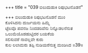 +++
title = "039 ಬಿಲುದುಡುಕಿ ರಿಪುಭಟನೊಡನೆ"

+++
ಬಿಲುದುಡುಕಿ ರಿಪುಭಟನೊಡನೆ ಮುಂ  
ಕೊಳಿಸಿದನು ದುರ್ಜಯನು ಹಿಮ್ಮೆ  
ಟ್ಟೆಲವೊ ಪವನಜ ನಿಂದಡರಿವೆನು ನಿನ್ನೊಡಲನೆನುತ  
ಒಲುಮೆಯೊಡಹುಟ್ಟಿದರ ಬಯಕೆಯ  
ಸಲಿಸುವರೆ ನಾವಲ್ಲವೇ ಕುರು  
ಕುಲ ಲಲಾಮರು ತಪ್ಪಿ ನುಡಿಯರೆನುತ್ತ ಮಂಡಿಸಿದ     ॥39॥